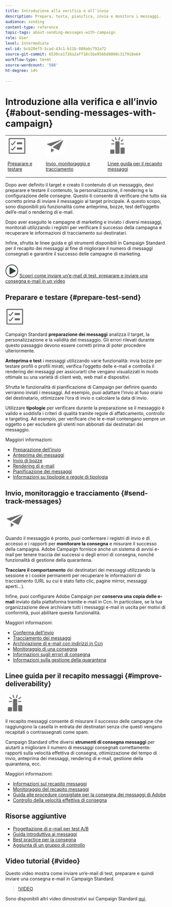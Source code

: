 ```yaml
---
title: Introduzione alla verifica e all’invio
description: Prepara, testa, pianifica, invia e monitora i messaggi.
audience: sending
content-type: reference
topic-tags: about-sending-messages-with-campaign
role: User
level: Intermediate
exl-id: bcb28ef5-5cad-43c1-b11b-080abc791a72
source-git-commit: 6530ca1726a2aff18c5be9566d8008c317918e64
workflow-type: tm+mt
source-wordcount: '588'
ht-degree: 14%

---
```


# Introduzione alla verifica e all’invio {#about-sending-messages-with-campaign}

<table>
<tr>
<td><img src="assets/do-not-localize/icon_prepare.svg" width="60px"><p><a href="#prepare-test-send">Preparare e testare</a></p></td>
<td><img src="assets/do-not-localize/icon_send.svg" width="60px"><p><a href="#send-track-messages">Invio, monitoraggio e tracciamento</a></p></td>
<td><img src="assets/do-not-localize/icon_deliverability.svg" width="60px"><p><a href="#improve-deliverability">Linee guida per il recapito messaggi</a></p></td></tr>
</table>

Dopo aver definito il target e creato il contenuto di un messaggio, devi preparare e testare il contenuto, la personalizzazione, il rendering e la configurazione delle consegne. Questo ti consente di verificare che tutto sia corretto prima di inviare il messaggio al target principale. A questo scopo, sono disponibili più funzionalità come anteprima, bozze, test dell’oggetto dell’e-mail o rendering di e-mail.

Dopo aver eseguito le campagne di marketing e inviato i diversi messaggi, monitorali utilizzando i registri per verificare il successo della campagna e recuperare le informazioni di tracciamento sui destinatari.

Infine, sfrutta le linee guida e gli strumenti disponibili in Campaign Standard per il recapito dei messaggi al fine di migliorare il numero di messaggi consegnati e garantire il successo delle campagne di marketing.

![](assets/do-not-localize/how-to-video.png) [Scopri come inviare un’e-mail di test, preparare e inviare una consegna e-mail in un video](#video)

## Preparare e testare {#prepare-test-send}

<img src="assets/do-not-localize/icon_prepare.svg" width="60px">

Campaign Standard **preparazione dei messaggi** analizza il target, la personalizzazione e la validità del messaggio. Gli errori rilevati durante questo passaggio devono essere corretti prima di poter procedere ulteriormente.

**Anteprima e test** i messaggi utilizzando varie funzionalità: invia bozze per testare profili o profili mirati, verifica l’oggetto delle e-mail e controlla il rendering dei messaggi per assicurarti che vengano visualizzati in modo ottimale su una varietà di client web, web mail e dispositivi.

Sfrutta le funzionalità di pianificazione di Campaign per definire quando verranno inviati i messaggi. Ad esempio, puoi adattare l’invio al fuso orario del destinatario, ottimizzare l’ora di invio o calcolare la data di invio.

Utilizzare **tipologie** per verificare durante la preparazione se il messaggio è valido e soddisfa i criteri di qualità tramite regole di affaticamento, controllo e targeting. Ad esempio, per verificare che le e-mail contengano sempre un oggetto o per escludere gli utenti non abbonati dai destinatari del messaggio.

Maggiori informazioni:

* [Preparazione dell’invio](../../sending/using/preparing-the-send.md)
* [Anteprima dei messaggi](../../sending/using/previewing-messages.md)
* [Invio di bozze](../../sending/using/sending-proofs.md)
* [Rendering di e-mail](../../sending/using/email-rendering.md)
* [Pianificazione dei messaggi](../../sending/using/about-scheduling-messages.md)
* [Informazioni su tipologie e regole di tipologia](../../sending/using/about-typology-rules.md)

## Invio, monitoraggio e tracciamento {#send-track-messages}

<img src="assets/do-not-localize/icon_send.svg"  width="60px">

Quando il messaggio è pronto, puoi confermare i registri di invio e di accesso e i rapporti per **monitorare la consegna** e misurare il successo della campagna. Adobe Campaign fornisce anche un sistema di avvisi e-mail per tenere traccia dei successi o degli errori di consegna, nonché funzionalità di gestione della quarantena.

**Tracciare il comportamento** dei destinatari dei messaggi utilizzando la sessione e i cookie permanenti per recuperare le informazioni di tracciamento (URL su cui è stato fatto clic, pagine mirror, messaggi aperti...).

Infine, puoi configurare Adobe Campaign per **conserva una copia delle e-mail** inviato dalla piattaforma tramite e-mail in Ccn. In particolare, se la tua organizzazione deve archiviare tutti i messaggi e-mail in uscita per motivi di conformità, puoi abilitare questa funzionalità.

Maggiori informazioni:

* [Conferma dell’invio](../../sending/using/confirming-the-send.md)
* [Tracciamento dei messaggi](../../sending/using/tracking-messages.md)
* [Archiviazione di e-mail con indirizzi in Ccn](../../sending/using/archiving.md)
* [Monitoraggio di una consegna](../../sending/using/monitoring-a-delivery.md)
* [Informazioni sugli errori di consegna](../../sending/using/understanding-delivery-failures.md)
* [Informazioni sulla gestione della quarantena](../../sending/using/understanding-quarantine-management.md)

## Linee guida per il recapito messaggi {#improve-deliverability}

<img src="assets/do-not-localize/icon_deliverability.svg"  width="60px">

Il recapito messaggi consente di misurare il successo delle campagne che raggiungono la casella in entrata dei destinatari senza che questi vengano recapitati o contrassegnati come spam.

Campaign Standard offre diversi **strumenti di consegna messaggi** per aiutarti a migliorare il numero di messaggi consegnati correttamente: rapporti sulla velocità effettiva di consegna, ottimizzazione del tempo di invio, anteprima dei messaggi, rendering di e-mail, gestione della quarantena, ecc.

Maggiori informazioni:

* [Informazioni sul recapito messaggi](../../sending/using/about-deliverability.md)
* [Monitoraggio del recapito messaggi](../../sending/using/monitor-deliverability.md)
* [Guida alle procedure consigliate per la consegna dei messaggi di Adobe](https://experienceleague.adobe.com/docs/deliverability-learn/deliverability-best-practice-guide/introduction.html?lang=it)
* [Controllo della velocità effettiva di consegna](../../reporting/using/delivery-throughput.md)

## Risorse aggiuntive

* [Progettazione di e-mail per test A/B](../../channels/using/designing-an-a-b-test-email.md)
* [Guida introduttiva ai messaggi](../../channels/using/key-steps-to-send-a-message.md)
* [Best practice per la consegna](../../sending/using/delivery-best-practices.md)
* [Aggiunta di un gruppo di controllo](../../sending/using/control-group.md)

## Video tutorial {#video}

Questo video mostra come inviare un’e-mail di test, preparare e quindi inviare una consegna e-mail in Campaign Standard.

>[!VIDEO](https://video.tv.adobe.com/v/24013/)

Sono disponibili altri video dimostrativi sui Campaign Standard [qui](https://experienceleague.adobe.com/docs/campaign-standard-learn/tutorials/overview.html?lang=it).
